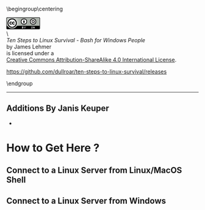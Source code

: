 \begingroup\centering

![](./images/cc-by-sa.png "Creative Commons Attribution-ShareAlike 4.0 International")\
\ \
*Ten Steps to Linux Survival - Bash for Windows People*\
by James Lehmer\
is licensed under a\
[Creative Commons Attribution-ShareAlike 4.0 International License](http://creativecommons.org/licenses/by-sa/4.0/).

<https://github.com/dullroar/ten-steps-to-linux-survival/releases>

\endgroup

----


## Additions By Janis Keuper
* 

# How to Get Here ?

## Connect to a Linux Server from Linux/MacOS Shell



## Connect to a Linux Server from Windows








